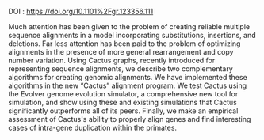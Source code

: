 DOI : https://doi.org/10.1101%2Fgr.123356.111

Much attention has been given to the problem of creating reliable multiple sequence alignments in a model incorporating substitutions, insertions, and deletions. Far less attention has been paid to the problem of optimizing alignments in the presence of more general rearrangement and copy number variation. Using Cactus graphs, recently introduced for representing sequence alignments, we describe two complementary algorithms for creating genomic alignments. We have implemented these algorithms in the new “Cactus” alignment program. We test Cactus using the Evolver genome evolution simulator, a comprehensive new tool for simulation, and show using these and existing simulations that Cactus significantly outperforms all of its peers. Finally, we make an empirical assessment of Cactus's ability to properly align genes and find interesting cases of intra-gene duplication within the primates.